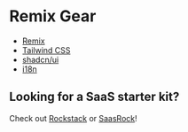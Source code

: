 # Remix Gear

- [Remix](https://remix.run/)
- [Tailwind CSS](https://tailwindcss.com/)
- [shadcn/ui](https://ui.shadcn.com/)
- [i18n](https://github.com/sergiodxa/remix-i18next)

## Looking for a SaaS starter kit?

Check out [Rockstack](https://rockstack.dev/?ref=remix-gear) or [SaasRock](https://saasrock.com/?ref=remix-gear)!
